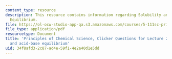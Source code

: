 ```yaml
---
content_type: resource
description: This resource contains information regarding Solubility and Acid-base
  Equilibrium.
file: https://ol-ocw-studio-app-qa.s3.amazonaws.com/courses/5-111sc-principles-of-chemical-science-fall-2014/34f8afd32c87ad4e59f14e2a40d1e5dd_MIT5_111F14_Lec20Clkr.pdf
file_type: application/pdf
resourcetype: Document
title: 'Principles of Chemical Science, Clicker Questions for Lecture 20: Solubility
  and acid-base equilibrium'
uid: 34f8afd3-2c87-ad4e-59f1-4e2a40d1e5dd
---
```

